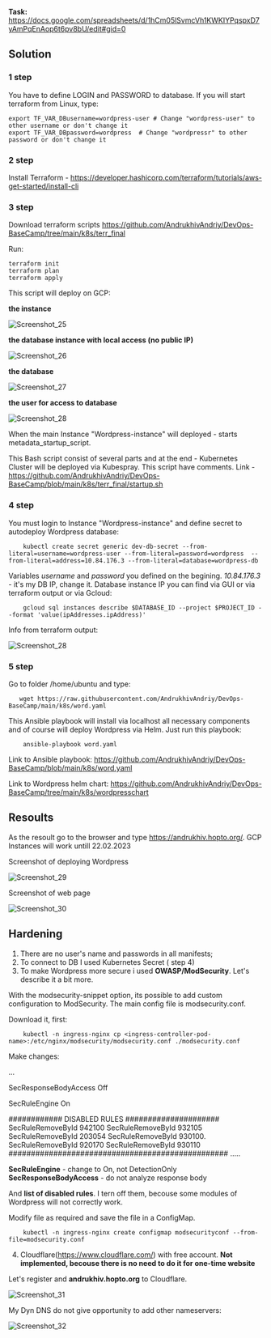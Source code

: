 **Task:** https://docs.google.com/spreadsheets/d/1hCm05lSvmcVh1KWKIYPqspxD7yAmPqEnAop6t6pv8bU/edit#gid=0

## Solution

### 1 step

You have to define LOGIN and PASSWORD to database. If you will start terraform from Linux, type:

    export TF_VAR_DBusername=wordpress-user # Change "wordpress-user" to other username or don't change it 
    export TF_VAR_DBpassword=wordpress  # Change "wordpressr" to other password or don't change it 
    
    
### 2 step

Install Terraform - https://developer.hashicorp.com/terraform/tutorials/aws-get-started/install-cli

### 3 step

Download terraform scripts https://github.com/AndrukhivAndriy/DevOps-BaseCamp/tree/main/k8s/terr_final

Run:

    terraform init
    terraform plan
    terraform apply
    
This script will deploy on GCP: 

**the instance**

![Screenshot_25](https://user-images.githubusercontent.com/79985930/219436459-28cc7e47-8ae9-4d6b-b093-42d46f7d9578.png)

**the database instance with local access (no public IP)**

![Screenshot_26](https://user-images.githubusercontent.com/79985930/219436997-bbbf905d-91d8-4180-a7fc-31c6f6e8a692.png)

**the database**

![Screenshot_27](https://user-images.githubusercontent.com/79985930/219437397-f39a88f9-d041-4dbb-bc99-3dfa8f340bae.png)

**the user for access to database**

![Screenshot_28](https://user-images.githubusercontent.com/79985930/219437613-bb30ab3a-74e0-499e-a2a6-a704ed83308b.png)

When the main Instance "Wordpress-instance" will deployed - starts metadata_startup_script.

This Bash script consist of several parts and at the end - Kubernetes Cluster will be deployed via Kubespray. This script have comments. Link - https://github.com/AndrukhivAndriy/DevOps-BaseCamp/blob/main/k8s/terr_final/startup.sh

### 4 step

You must login to Instance "Wordpress-instance" and define secret to autodeploy Wordpress database:

        kubectl create secret generic dev-db-secret --from-literal=username=wordpress-user --from-literal=password=wordpress  --from-literal=address=10.84.176.3 --from-literal=database=wordpress-db
        
Variables *username* and *password* you defined on the begining. *10.84.176.3* - it's my DB IP, change it. Database instance IP you can find via GUI or via terraform output or via Gcloud:

        gcloud sql instances describe $DATABASE_ID --project $PROJECT_ID --format 'value(ipAddresses.ipAddress)'
        
Info from terraform output:

 ![Screenshot_28](https://user-images.githubusercontent.com/79985930/219589449-a2f8a166-d7b0-4c68-860d-be05cedb1d2d.png) 
 
 
### 5 step 

Go to folder /home/ubuntu and type:

       wget https://raw.githubusercontent.com/AndrukhivAndriy/DevOps-BaseCamp/main/k8s/word.yaml

This Ansible playbook will install via localhost all necessary components and of course will deploy Wordpress via Helm. Just run this playbook:

        ansible-playbook word.yaml
        
Link to Ansible playbook: https://github.com/AndrukhivAndriy/DevOps-BaseCamp/blob/main/k8s/word.yaml

Link to Wordpress helm chart:  https://github.com/AndrukhivAndriy/DevOps-BaseCamp/tree/main/k8s/wordpresschart

## Resoults

As the resoult go to the browser and type https://andrukhiv.hopto.org/. GCP Instances will work untill 22.02.2023

Screenshot of deploying Wordpress

![Screenshot_29](https://user-images.githubusercontent.com/79985930/219874196-44f30617-5927-47a5-be00-24e3e644c8bc.png)

Screenshot of web page

![Screenshot_30](https://user-images.githubusercontent.com/79985930/219874353-8733fdb3-affd-45d9-9e28-a5bfad2c75f0.png)

## Hardening

1. There are no user's name and passwords in all manifests;
2. To connect to DB I used Kubernetes Secret ( step 4)
3. To make Wordpress more secure i used **OWASP/ModSecurity**. Let's describe it a bit more.

With the modsecurity-snippet option, its possible to add custom configuration to ModSecurity. The main config file is modsecurity.conf. 

Download it, first:

        kubectl -n ingress-nginx cp <ingress-controller-pod-name>:/etc/nginx/modsecurity/modsecurity.conf ./modsecurity.conf
        
Make changes:

...

SecResponseBodyAccess Off

SecRuleEngine On

############ DISABLED RULES  #####################
SecRuleRemoveById 942100
SecRuleRemoveById 932105
SecRuleRemoveById 203054
SecRuleRemoveById 930100.
SecRuleRemoveById 920170
SecRuleRemoveById 930110
#################################################
.....

**SecRuleEngine** - change to On, not DetectionOnly
**SecResponseBodyAccess** - do not analyze response body

And **list of disabled rules**. I tern off them, becouse some modules of Wordpress will not correctly work. 

Modify file as required and save the file in a ConfigMap.

        kubectl -n ingress-nginx create configmap modsecurityconf --from-file=modsecurity.conf

4. Cloudflare(https://www.cloudflare.com/) with free account. **Not implemented, becouse there is no need to do it for one-time website**

Let's register and **andrukhiv.hopto.org** to Cloudflare.

![Screenshot_31](https://user-images.githubusercontent.com/79985930/219876254-7f748694-056d-44cf-8ebe-5ee494f0ad93.png)

My Dyn DNS do not give opportunity to add other nameservers:

![Screenshot_32](https://user-images.githubusercontent.com/79985930/219876724-66b642bf-cb84-49f6-89ba-98a8bfdc4061.png)
